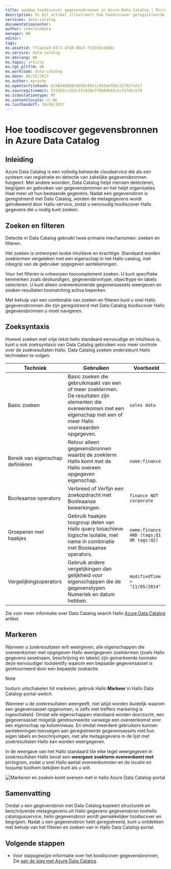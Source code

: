 ```yaml
---
title: aaaHow toodiscover gegevensbronnen in Azure Data Catalog | Microsoft Docs
description: In dit artikel illustreert hoe toodiscover geregistreerde gegevensassets met Azure Data Catalog, met inbegrip van zoeken en filteren en markeren mogelijkheden van hello Azure Data Catalog-portal met behulp van Hallo bereikt.
services: data-catalog
documentationcenter: 
author: steelanddata
manager: NA
editor: 
tags: 
ms.assetid: f72ae3a3-6573-4710-89a7-f13555e1968c
ms.service: data-catalog
ms.devlang: NA
ms.topic: article
ms.tgt_pltfrm: NA
ms.workload: data-catalog
ms.date: 08/15/2017
ms.author: maroche
ms.openlocfilehash: 624834b8895dd50c8931c9d3e6f8dc217927c617
ms.sourcegitcommit: 523283cc1b3c37c428e77850964dc1c33742c5f0
ms.translationtype: MT
ms.contentlocale: nl-NL
ms.lasthandoff: 10/06/2017
---
```

# <a name="how-toodiscover-data-sources-in-azure-data-catalog"></a>Hoe toodiscover gegevensbronnen in Azure Data Catalog
## <a name="introduction"></a>Inleiding
Azure Data Catalog is een volledig beheerde cloudservice die als een systeem van registratie en detectie van zakelijke gegevensbronnen fungeert. Met andere woorden, Data Catalog helpt mensen detecteren, begrijpen en gebruiken van gegevensbronnen en het helpt organisaties Haal meer uit hun bestaande gegevens. Nadat een gegevensbron is geregistreerd met Data Catalog, worden de metagegevens wordt geïndexeerd door Hallo-service, zodat u eenvoudig toodiscover Hallo gegevens die u nodig kunt zoeken.

## <a name="searching-and-filtering"></a>Zoeken en filteren
Detectie in Data Catalog gebruikt twee primaire mechanismen: zoeken en filteren.

Het zoeken is ontworpen toobe intuïtieve en krachtige. Standaard worden zoektermen vergeleken met een eigenschap in het Hallo catalog, met inbegrip van de gebruiker opgegeven aantekeningen.

Voor het filteren is ontworpen toocomplement zoeken. U kunt specifieke kenmerken zoals deskundigen, gegevensbrontype, objecttype en labels selecteren. U kunt alleen overeenkomende gegevensassets weergeven en zoeken resultaten toomatching activa beperken.

Met behulp van een combinatie van zoeken en filteren kunt u snel Hallo gegevensbronnen die zijn geregistreerd met Data Catalog toodiscover Hallo gegevensbronnen u moet navigeren.

## <a name="search-syntax"></a>Zoeksyntaxis
Hoewel zoeken met vrije tekst hello standaard eenvoudige en intuïtieve is, kunt u ook zoeksyntaxis van Data Catalog gebruiken voor meer controle over de zoekresultaten Hallo. Data Catalog zoeken ondersteunt Hallo technieken te volgen:

| Techniek | Gebruiken | Voorbeeld |
| --- | --- | --- |
| Basic zoeken |Basic zoeken die gebruikmaakt van een of meer zoektermen. De resultaten zijn elementen die overeenkomen met een eigenschap met een of meer Hallo voorwaarden opgegeven. |`sales data` |
| Bereik van eigenschap definiëren |Retour alleen gegevensbronnen waarbij de zoekterm Hallo komt met de Hallo overeen opgegeven eigenschap. |`name:finance` |
| Booleaanse operators |Verbreed of Verfijn een zoekopdracht met Booleaanse bewerkingen. |`finance NOT corporate` |
| Groeperen met haakjes |Gebruik haakjes toogroup delen van Hallo query tooachieve logische isolatie, met name in combinatie met Booleaanse operators. |`name:finance AND (tags:Q1 OR tags:Q2)` |
| Vergelijkingsoperators |Gebruik andere vergelijkingen dan gelijkheid voor eigenschappen die de gegevenstypen Numeriek en datum hebben. |`modifiedTime > "11/05/2014"` |

Zie voor meer informatie over Data Catalog search Hallo [Azure Data Catalog](https://msdn.microsoft.com/library/azure/mt267594.aspx) artikel.

## <a name="hit-highlighting"></a>Markeren
Wanneer u zoekresultaten wilt weergeven, alle eigenschappen die overeenkomen met opgegeven Hallo weergegeven zoektermen (zoals Hallo gegevens assetnaam, beschrijving en labels) zijn gemarkeerde toomake deze eenvoudiger tooidentify waarom een bepaalde gegevensasset is geretourneerd door een bepaalde zoekactie.

> [!NOTE]
> tooturn uitschakelen hit markeren, gebruik Hallo **Markeer** in Hallo Data Catalog-portal-switch.
>
>

Wanneer u de zoekresultaten weergeeft, niet altijd worden duidelijk waarom een gegevensasset opgenomen, is zelfs met treffers markering is ingeschakeld. Omdat alle eigenschappen standaard worden doorzocht, een gegevensasset mogelijk geretourneerde vanwege een overeenkomst voor een eigenschap op kolomniveau. En omdat meerdere gebruikers kunnen aantekeningen toevoegen aan geregistreerde gegevensassets met hun eigen labels en beschrijvingen, niet alle metagegevens in de lijst met zoekresultaten Hallo kan worden weergegeven.

In de weergave van het Hallo standaard tile elke tegel weergegeven in zoekresultaten Hallo bevat een **weergave zoekterm overeenkomt met** pictogram, zodat u snel Hallo aantal overeenkomsten en de locatie en toojump toothem bekijken kunt als u wilt.

 ![Markeren en zoeken komt overeen met in hello Azure Data Catalog-portal](./media/data-catalog-how-to-discover/search-matches.png)

## <a name="summary"></a>Samenvatting
Omdat u een gegevensbron met Data Catalog kopieert structurele en beschrijvende metagegevens uit Hallo gegevens gegevensbron toohello catalogusservice, hello gegevensbron wordt gemakkelijker toodiscover en begrijpen. Nadat u een gegevensbron hebt geregistreerd, kunt u ontdekken met behulp van het filteren en zoeken van in Hallo Data Catalog-portal.

## <a name="next-steps"></a>Volgende stappen
* Voor stapsgewijze informatie over het toodiscover gegevensbronnen, Zie [aan de slag met Azure Data Catalog](data-catalog-get-started.md).
